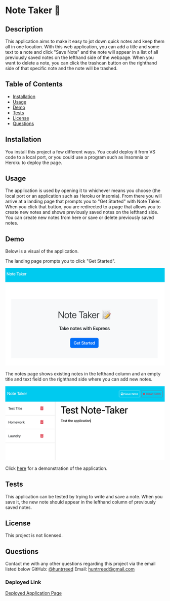 
 # Note Taker 📝

 
 
 ## Description
This application aims to make it easy to jot down quick notes and keep them all in one location. With this web application, you can add a title and some text to a note and click "Save Note" and the note will appear in a list of all previously saved notes on the lefthand side of the webpage. When you want to delete a note, you can click the trashcan button on the righthand side of that specific note and the note will be trashed. 

 ## Table of Contents
 - [Installation](#installation)
 - [Usage](#usage)
 - [Demo](#demo)
 - [Tests](#tests)
 - [License](#license)
 - [Questions](#questions)

## Installation
You install this project a few different ways. You could deploy it from VS code to a local port, or you could use a program such as Insomnia or Heroku to deploy the page.

## Usage
The application is used by opening it to whichever means you choose (the local port or an application such as Heroku or Insomia). From there you will arrive at a landing page that prompts you to "Get Started" with Note Taker. When you click that button, you are redirected to a page that allows you to create new notes and shows previously saved notes on the lefthand side. You can create new notes from here or save or delete previously saved notes. 

## Demo
Below is a visual of the application.

The landing page prompts you to click "Get Started".

![Landing page of the web application.](./photoassets/Landing-Page.png)

The notes page shows existing notes in the lefthand column and an empty title and text field on the righthand side where you can add new notes.

![Existing notes are listed in the left-hand column with empty fields on the right-hand side for the new note’s title and text.](./photoassets/Note-Taker.png)

Click [here](/photo%20assets/Landing-Page.png) for a demonstration of the application.

## Tests
This application can be tested by trying to write and save a note. When you save it, the new note should appear in the lefthand column of previously saved notes.


## License
This project is not licensed.

## Questions

Contact me with any other questions regarding this project via the email listed below
GitHub: [@huntrreed](https://github.com/huntrreed)
Email: huntrreed@gmail.com

### Deployed Link
[Deployed Application Page](https://huntrreed.github.io/Note-Taker/)
